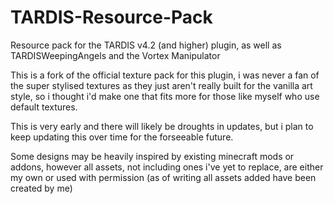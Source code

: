 # TARDIS-Resource-Pack

Resource pack for the TARDIS v4.2 (and higher) plugin, as well as TARDISWeepingAngels and the Vortex Manipulator

This is a fork of the official texture pack for this plugin, i was never a fan of the super stylised textures as they just aren't really built for the vanilla art style, so i thought i'd make one that fits more for those like myself who use default textures.

This is very early and there will likely be droughts in updates, but i plan to keep updating this over time for the forseeable future.

Some designs may be heavily inspired by existing minecraft mods or addons, however all assets, not including ones i've yet to replace, are either my own or used with permission (as of writing all assets added have been created by me)
